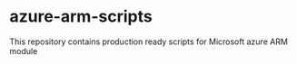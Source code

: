 # azure-arm-scripts
This repository contains production ready scripts for Microsoft azure ARM module
